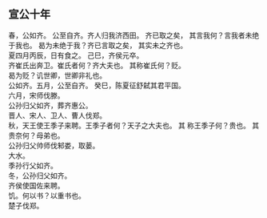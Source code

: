 ## 宣公十年
春，公如齐。 公至自齐。齐人归我济西田。 齐已取之矣，
其言我何？言我者未绝于我也。 曷为未绝于我？齐已言取之矣，
其实未之齐也。  
夏四月丙辰，日有食之。 己巳，齐侯元卒。  
齐崔氏出奔卫。崔氏者何？齐大夫也。 其称崔氏何？贬。  
曷为贬？讥世卿，世卿非礼也。  
公如齐。五月，公至自齐。 癸巳，陈夏征舒弑其君平国。  
六月，宋师伐滕。  
公孙归父如齐，葬齐惠公。  
晋人、宋人、卫人、曹人伐郑。  
秋，天王使王季子来聘。王季子者何？天子之大夫也。 其
称王季子何？贵也。 其贵奈何？母弟也。  
公孙归父帅师伐邾娄，取蒌。  
大水。  
季孙行父如齐。  
冬，公孙归父如齐。  
齐侯使国佐来聘。  
饥。何以书？以重书也。  
楚子伐郑。  

